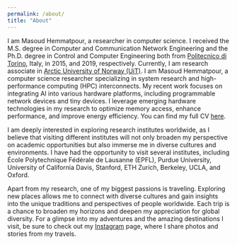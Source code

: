 ```yaml
---
permalink: /about/
title: "About"
---
```


I am Masoud Hemmatpour, a researcher in computer science. I received the M.S. degree in Computer and Communication Network Engineering and the Ph.D. degree in Control and Computer Engineering both from [Politecnico di Torino](https://www.polito.it/), Italy, in 2015, and 2019, respectively. Currently, I am research associate  in [Arctic University of Norway (UiT)](https://uit.no/startsida). I am Masoud Hemmatpour, a computer science researcher specializing in system research and high-performance computing (HPC) interconnects. My recent work focuses on integrating AI into various hardware platforms, including programmable network devices and tiny devices. I leverage emerging hardware technologies in my research to optimize memory access, enhance performance, and improve energy efficiency. You can find my full CV [here](/assets/resume.pdf).

I am deeply interested in exploring research institutes worldwide, as I believe that visiting different institutes will not only broaden my perspective on academic opportunities but also immerse me in diverse cultures and environments. I have had the opportunity to visit several institutes, including École Polytechnique Fédérale de Lausanne (EPFL), Purdue University, University of California Davis, Stanford, ETH Zurich, Berkeley, UCLA, and Oxford.

Apart from my research, one of my biggest passions is traveling. Exploring new places allows me to connect with diverse cultures and gain insights into the unique traditions and perspectives of people worldwide. Each trip is a chance to broaden my horizons and deepen my appreciation for global diversity. For a glimpse into my adventures and the amazing destinations I visit, be sure to check out my [Instagram](https://www.instagram.com/travel_world_wide_wise/) page, where I share photos and stories from my travels.












